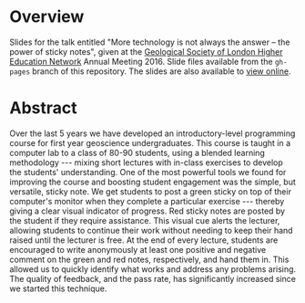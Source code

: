 # Overview

Slides for the talk entitled "More technology is not always the answer – the power of sticky notes", given at the [Geological Society of London Higher Education Network](https://www.geolsoc.org.uk/hen) Annual Meeting 2016. Slide files available from the `gh-pages` branch of this repository. The slides are also available to [view online](http://christianjacobs.uk/hen-2016-sticky-notes/).

# Abstract

Over the last 5 years we have developed an introductory-level programming course for first year geoscience undergraduates. This course is taught in a computer lab to a class of 80-90 students, using a blended learning methodology --- mixing short lectures with in-class exercises to develop the students' understanding. One of the most powerful tools we found for improving the course and boosting student engagement was the simple, but versatile, sticky note. We get students to post a green sticky on top of their computer's monitor when they complete a particular exercise --- thereby giving a clear visual indicator of progress. Red sticky notes are posted by the student if they require assistance. This visual cue alerts the lecturer, allowing students to continue their work without needing to keep their hand raised until the lecturer is free. At the end of every lecture, students are encouraged to write anonymously at least one positive and negative comment on the green and red notes, respectively, and hand them in. This allowed us to quickly identify what works and address any problems arising. The quality of feedback, and the pass rate, has significantly increased since we started this technique. 
